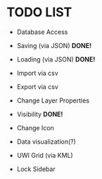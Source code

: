 # TODO LIST

* Database Access
* Saving (via JSON) **DONE!**
* Loading (via JSON) **DONE!**
* Import via csv
* Export via csv


* Change Layer Properties
 * Visibility **DONE!**
 * Change Icon
 
* Data visualization(?)

* UWI Grid (via KML)
* Lock Sidebar
